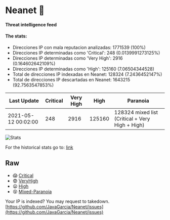 # Neanet :hocho:
#### Threat intelligence feed
#### The stats:

- Direcciones IP con mala reputacion analizadas: 1771539 (100%)
- Direcciones IP determinadas como 'Critical':  248 (0.0139991273125%)
- Direcciones IP determinadas como 'Very High':  2916 (0.164602642109%)
- Direcciones IP determinadas como 'High':  125160 (7.06504344528)
- Total de direcciones IP indexadas en Neanet:  128324 (7.2436452147%)
- Total de direcciones IP descartadas en Neanet:  1643215 (92.7563547853%)

| Last Update | Critical | Very High | High | Paranoia |
| --- | --- | --- | --- | --- |
| 2021-05-12 00:02:00 | 248 | 2916 | 125160 | 128324 mixed list (Critical + Very High + High)|

![Stats](https://docs.google.com/spreadsheets/d/e/2PACX-1vSnaNMIXVabIpDJjufMlzH7poXnshF3mgd8Is1g9ytUEzVsP5my4Trn8f-xkoLLQ38xpL3HtmUexLo6/pubchart?oid=501124687&format=image)

For the historical stats go to: [link](/stats.csv)
## Raw
- :scream: [Critical](https://raw.githubusercontent.com/JavaGarcia/Neanet/master/blacklists/neanet_critical.txt)
- :fearful: [VeryHigh](https://raw.githubusercontent.com/JavaGarcia/Neanet/master/blacklists/neanet_veryHigh.txtt)
- :frowning: [High](https://raw.githubusercontent.com/JavaGarcia/Neanet/master/blacklists/neanet_high.txt)
- :dizzy_face: [Mixed-Paranoia](https://raw.githubusercontent.com/JavaGarcia/Neanet/master/blacklists/neanet_all.txt)


Your IP is indexed? You may request to takedown. [https://github.com/JavaGarcia/Neanet/issues](https://github.com/JavaGarcia/Neanet/issues)



























































































































































































































































































































































































































































































































































































































































































































































































































































































































































































































































































































































































































































































































































































































































































































































































































































































































































































































































































































































































































































































































































































































































































































































































































































































































































































































































































































































































































































































































































































































































































































































































































































































































































































































































































































































































































































































































































































































































































































































































































































































































































































































































































































































































































































































































































































































































































































































































































































































































































































































































































































































































































































































































































































































































































































































































































































































































































































































































































































































































































































































































































































































































































































































































































































































